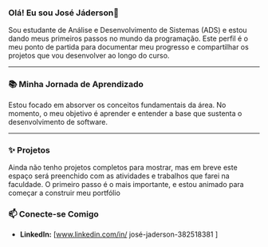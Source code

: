 ### Olá! Eu sou José Jáderson👋

Sou estudante de Análise e Desenvolvimento de Sistemas (ADS) e estou dando meus primeiros passos no mundo da programação. Este perfil é o meu ponto de partida para documentar meu progresso e compartilhar os projetos que vou desenvolver ao longo do curso.

---

### 📚 Minha Jornada de Aprendizado

Estou focado em absorver os conceitos fundamentais da área. No momento, o meu objetivo é aprender e entender a base que sustenta o desenvolvimento de software.

---

### ✨ Projetos

Ainda não tenho projetos completos para mostrar, mas em breve este espaço será preenchido com as atividades e trabalhos que farei na faculdade. O primeiro passo é o mais importante, e estou animado para começar a construir meu portfólio

### 📫 Conecte-se Comigo

* **LinkedIn:** [www.linkedin.com/in/
josé-jaderson-382518381
]
